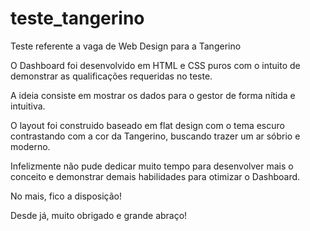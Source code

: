 # teste_tangerino
Teste referente a vaga de Web Design para a Tangerino

O Dashboard foi desenvolvido em HTML e CSS puros com o intuito de demonstrar as qualificações requeridas no teste.

A ideia consiste em mostrar os dados para o gestor de forma nítida e intuitiva.

O layout foi construido baseado em flat design com o tema escuro contrastando com a cor da Tangerino, buscando trazer um ar sóbrio e moderno.

Infelizmente não pude dedicar muito tempo para desenvolver mais o conceito e demonstrar demais habilidades para otimizar o Dashboard.

No mais, fico a disposição!

Desde já, muito obrigado e grande abraço!
